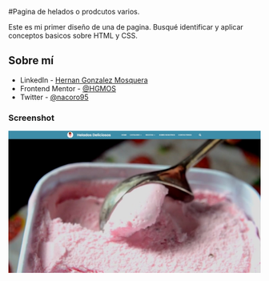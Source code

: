 #Pagina de helados o prodcutos varios. 


Este es mi primer diseño de una de pagina. Busqué identificar y aplicar conceptos basicos sobre HTML y CSS. 


## Sobre mí

- LinkedIn - [Hernan Gonzalez Mosquera](https://www.linkedin.com/in/hjgmos/)
- Frontend Mentor - [@HGMOS](https://www.frontendmentor.io/profile/HGMOS)
- Twitter - [@nacoro95](https://twitter.com/nacoro95)


### Screenshot

![](./screenshot.jpg)
